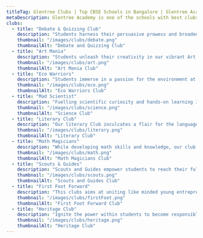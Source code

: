 ```yaml
---
titleTag: Glentree Clubs | Top CBSE Schools in Bangalore | Glentree Academy School
metaDescription: Glentree Academy is one of the schools with best clubs in Sarjapur Road, Bangalore and  is also one of the schools with best clubs in Bannerghatta Road, Bangalore. Admissions 2024-25
clubs:
  - title: "Debate & Quizzing Club"
    description: "Students harness their persuasive prowess and broaden their knowledge horizons in our dynamic Debate and Quizzing Club. Our club aims at amplifying their oratory skills, dive into global affairs, and ignite competitive spirit."
    thumbnail: "/images/clubs/debate.png"
    thumbnailAlt: "Debate and Quizzing Club"
  - title: "Art Mania"
    description: "Students unleash their creativity in our vibrant Art Mania Club, exploring diverse art forms, expressing freely, and nurturing their imagination in an artistic environment."
    thumbnail: "/images/clubs/art.png"
    thumbnailAlt: "Art Mania Club"
  - title: "Eco Warriors"
    description: "Students immerse in a passion for the environment at our empowering Eco-Club, making a difference as we engage, inspire, and take action for a sustainable future."
    thumbnail: "/images/clubs/eco.png"
    thumbnailAlt: "Eco Warriors Club"
  - title: "Mad Scientist"
    description: "Fuelling scientific curiosity and hands-on learning in our Science Club, students dive into projects, research, and hands-on experiments, building curiosity and scientific knowledge."
    thumbnail: "/images/clubs/science.png"
    thumbnailAlt: "Science Club"
  - title: "Literary Club"
    description: "Our literary Club inculcates a flair for the language and enhance literary skills among the students, encouraging them to become orators and display their intellectual, independent thinking skills and imbibe a sense of confidence."
    thumbnail: "/images/clubs/literary.png"
    thumbnailAlt: "Literary Club"
  - title: "Math Magicians"
    description: "While developing math skills and knowledge, our club also enriches student's skills with higher-order thinking, and prepare them for future math competitions."
    thumbnail: "/images/clubs/math.png"
    thumbnailAlt: "Math Magicians Club"
  - title: "Scouts & Guides"
    description: "Scouts and Guides empower students to reach their full potential, fostering character, health habits, handicrafts while acquiring useful skills, and responsible citizenship."
    thumbnail: "/images/clubs/scouts.png"
    thumbnailAlt: "Scouts and Guides Club"
  - title: "First Foot Forward"
    description: "This clubs aims at uniting like minded young entrepreneurs, igniting business ideas and exploring the nuances of it. It exposes the students to Case Studies, Social Entrepreneurship, and Knowledge Sharing."
    thumbnail: "/images/clubs/firstFoot.png"
    thumbnailAlt: "First Foot Forward Club"
  - title: "Heritage Club"
    description: "Ignite the power within students to become responsible, productive, and invaluable contributors to society. Our Heritage Club aims to foster cultural understanding, intellectual curiosity, and virtual exploration of India's rich diversity."
    thumbnail: "/images/clubs/heritage.png"
    thumbnailAlt: "Heritage Club"
---
```

